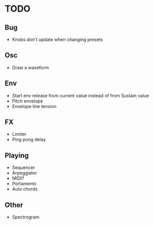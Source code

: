 # TODO

## Bug

- Knobs don't update when changing presets

## Osc

- Draw a waveform

## Env

- Start env release from current value instead of from Sustain value
- Pitch envelope
- Envelope line tension

## FX

- Limiter
- Ping pong delay

## Playing

- Sequencer
- Arpeggiator
- MIDI?
- Portamento
- Auto chords

## Other

- Spectrogram
